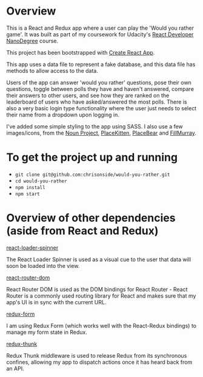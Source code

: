 # Overview

This is a React and Redux app where a user can play the 'Would you rather game'. It was built as part of my coursework for Udacity's [React Developer NanoDegree](https://eu.udacity.com/course/react-nanodegree--nd019) course.

This project has been bootstrapped with [Create React App](https://github.com/facebookincubator/create-react-app).

This app uses a data file to represent a fake database, and this data file has methods to allow access to the data.

Users of the app can answer 'would you rather' questions, pose their own questions, toggle between polls they have and haven't answered, compare their answers to other users, and see how they are ranked on the leaderboard of users who have asked/answered the most polls. There is also a very basic login type functionality where the user just needs to select their name from a dropdown upon logging in.

I've added some simple styling to the app using SASS. I also use a few images/icons, from the [Noun Project](), [PlaceKitten](https://placekitten.com), [PlaceBear](https://placebear.com) and [FillMurray](https://www.fillmurray.com).


# To get the project up and running

* `git clone git@github.com:chrisonside/would-you-rather.git`
* `cd would-you-rather`
* `npm install`
* `npm start`

# Overview of other dependencies (aside from React and Redux)

[react-loader-spinner](https://www.npmjs.com/package/react-loader-spinner)

The React Loader Spinner is used as a visual cue to the user that data will soon be loaded into the view.

[react-router-dom](https://www.npmjs.com/package/react-router-dom)

React Router DOM is used as the DOM bindings for React Router - React Router is a commonly used routing library for React and makes sure that my app's UI is in sync with the current URL.

[redux-form](https://www.npmjs.com/package/redux-form)

I am using Redux Form (which works well with the React-Redux bindings) to manage my form state in Redux.

[redux-thunk](https://www.npmjs.com/package/redux-thunk)

Redux Thunk middleware is used to release Redux from its synchronous confines, allowing my app to dispatch actions once it has heard back from an API.